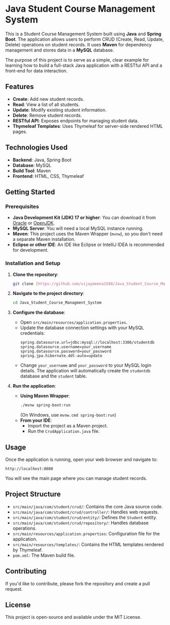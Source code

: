 # Java Student Course Management System

This is a Student Course Management System built using **Java** and **Spring Boot**. The application allows users to perform CRUD (Create, Read, Update, Delete) operations on student records. It uses **Maven** for dependency management and stores data in a **MySQL** database.

The purpose of this project is to serve as a simple, clear example for learning how to build a full-stack Java application with a RESTful API and a front-end for data interaction.

## Features

* **Create**: Add new student records.
* **Read**: View a list of all students.
* **Update**: Modify existing student information.
* **Delete**: Remove student records.
* **RESTful API**: Exposes endpoints for managing student data.
* **Thymeleaf Templates**: Uses Thymeleaf for server-side rendered HTML pages.

## Technologies Used

* **Backend**: Java, Spring Boot
* **Database**: MySQL
* **Build Tool**: Maven
* **Frontend**: HTML, CSS, Thymeleaf

## Getting Started

### Prerequisites

* **Java Development Kit (JDK) 17 or higher**: You can download it from [Oracle](https://www.oracle.com/java/technologies/downloads/) or [OpenJDK](https://openjdk.java.net/install/index.html).
* **MySQL Server**: You will need a local MySQL instance running.
* **Maven**: This project uses the Maven Wrapper (`mvnw`), so you don't need a separate Maven installation.
* **Eclipse or other IDE**: An IDE like Eclipse or IntelliJ IDEA is recommended for development.

### Installation and Setup

1.  **Clone the repository**:
    ```bash
    git clone [https://github.com/vijaymeena1588/Java_Student_Course_Managment_System.git](https://github.com/vijaymeena1588/Java_Student_Course_Managment_System.git)
    ```

2.  **Navigate to the project directory**:
    ```bash
    cd Java_Student_Course_Managment_System
    ```

3.  **Configure the database**:
    * Open `src/main/resources/application.properties`.
    * Update the database connection settings with your MySQL credentials:
        ```properties
        spring.datasource.url=jdbc:mysql://localhost:3306/studentdb
        spring.datasource.username=your_username
        spring.datasource.password=your_password
        spring.jpa.hibernate.ddl-auto=update
        ```
    * Change `your_username` and `your_password` to your MySQL login details. The application will automatically create the `studentdb` database and the `student` table.

4.  **Run the application**:
    * **Using Maven Wrapper**:
        ```bash
        ./mvnw spring-boot:run
        ```
        (On Windows, use `mvnw.cmd spring-boot:run`)
    * **From your IDE**:
        * Import the project as a Maven project.
        * Run the `CrudApplication.java` file.

## Usage

Once the application is running, open your web browser and navigate to:

`http://localhost:8080`

You will see the main page where you can manage student records.

## Project Structure

* `src/main/java/com/student/crud/`: Contains the core Java source code.
* `src/main/java/com/student/crud/controller/`: Handles web requests.
* `src/main/java/com/student/crud/entity/`: Defines the `Student` entity.
* `src/main/java/com/student/crud/repository/`: Handles database operations.
* `src/main/resources/application.properties`: Configuration file for the application.
* `src/main/resources/templates/`: Contains the HTML templates rendered by Thymeleaf.
* `pom.xml`: The Maven build file.

## Contributing

If you'd like to contribute, please fork the repository and create a pull request.

## License

This project is open-source and available under the MIT License.
